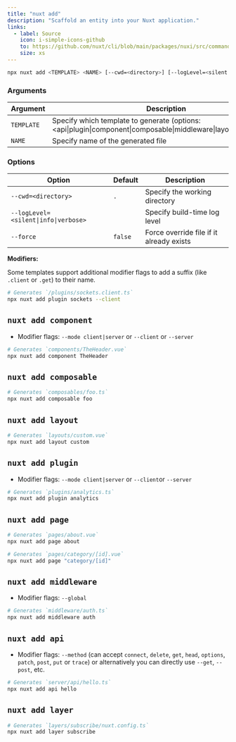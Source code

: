 ```yaml
---
title: "nuxt add"
description: "Scaffold an entity into your Nuxt application."
links:
  - label: Source
    icon: i-simple-icons-github
    to: https://github.com/nuxt/cli/blob/main/packages/nuxi/src/commands/add.ts
    size: xs
---
```


<!--add-cmd-->
```bash [Terminal]
npx nuxt add <TEMPLATE> <NAME> [--cwd=<directory>] [--logLevel=<silent|info|verbose>] [--force]
```
<!--/add-cmd-->

### Arguments

<!--add-args-->
Argument | Description
--- | ---
`TEMPLATE` | Specify which template to generate (options: <api\|plugin\|component\|composable\|middleware\|layout\|page\|layer>)
`NAME` | Specify name of the generated file
<!--/add-args-->

### Options

<!--add-opts-->
Option | Default | Description
--- | --- | ---
`--cwd=<directory>` | `.` | Specify the working directory
`--logLevel=<silent\|info\|verbose>` |  | Specify build-time log level
`--force` | `false` | Force override file if it already exists
<!--/add-opts-->

**Modifiers:**

Some templates support additional modifier flags to add a suffix (like `.client` or `.get`) to their name.

```bash [Terminal]
# Generates `/plugins/sockets.client.ts`
npx nuxt add plugin sockets --client
```

## `nuxt add component`

* Modifier flags: `--mode client|server` or `--client` or `--server`

```bash [Terminal]
# Generates `components/TheHeader.vue`
npx nuxt add component TheHeader
```

## `nuxt add composable`

```bash [Terminal]
# Generates `composables/foo.ts`
npx nuxt add composable foo
```

## `nuxt add layout`

```bash [Terminal]
# Generates `layouts/custom.vue`
npx nuxt add layout custom
```

## `nuxt add plugin`

* Modifier flags: `--mode client|server` or `--client`or `--server`

```bash [Terminal]
# Generates `plugins/analytics.ts`
npx nuxt add plugin analytics
```

## `nuxt add page`

```bash [Terminal]
# Generates `pages/about.vue`
npx nuxt add page about
```

```bash [Terminal]
# Generates `pages/category/[id].vue`
npx nuxt add page "category/[id]"
```

## `nuxt add middleware`

* Modifier flags: `--global`

```bash [Terminal]
# Generates `middleware/auth.ts`
npx nuxt add middleware auth
```

## `nuxt add api`

* Modifier flags: `--method` (can accept `connect`, `delete`, `get`, `head`, `options`, `patch`, `post`, `put` or `trace`) or alternatively you can directly use `--get`, `--post`, etc.

```bash [Terminal]
# Generates `server/api/hello.ts`
npx nuxt add api hello
```

## `nuxt add layer`

```bash [Terminal]
# Generates `layers/subscribe/nuxt.config.ts`
npx nuxt add layer subscribe
```
